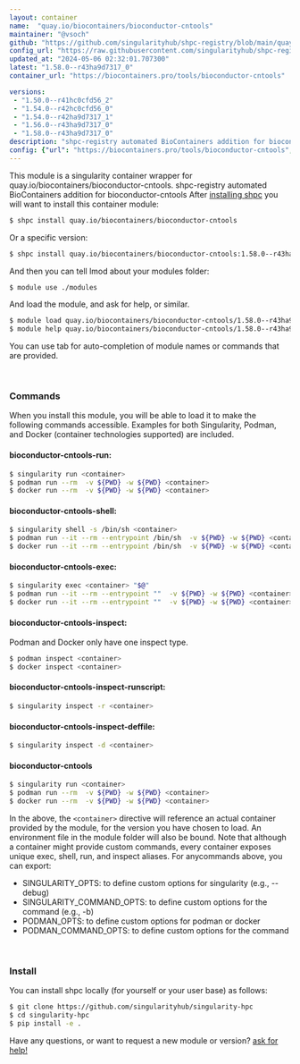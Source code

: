 ```yaml
---
layout: container
name:  "quay.io/biocontainers/bioconductor-cntools"
maintainer: "@vsoch"
github: "https://github.com/singularityhub/shpc-registry/blob/main/quay.io/biocontainers/bioconductor-cntools/container.yaml"
config_url: "https://raw.githubusercontent.com/singularityhub/shpc-registry/main/quay.io/biocontainers/bioconductor-cntools/container.yaml"
updated_at: "2024-05-06 02:32:01.707300"
latest: "1.58.0--r43ha9d7317_0"
container_url: "https://biocontainers.pro/tools/bioconductor-cntools"

versions:
 - "1.50.0--r41hc0cfd56_2"
 - "1.54.0--r42hc0cfd56_0"
 - "1.54.0--r42ha9d7317_1"
 - "1.56.0--r43ha9d7317_0"
 - "1.58.0--r43ha9d7317_0"
description: "shpc-registry automated BioContainers addition for bioconductor-cntools"
config: {"url": "https://biocontainers.pro/tools/bioconductor-cntools", "maintainer": "@vsoch", "description": "shpc-registry automated BioContainers addition for bioconductor-cntools", "latest": {"1.58.0--r43ha9d7317_0": "sha256:ec0b263f435dce189057ba65ea2820486c62bf08fa57d3409ed2e2d5ca9bfe04"}, "tags": {"1.50.0--r41hc0cfd56_2": "sha256:0d0d4bea26c7062e3305028914fd14609be7d56c5fbcab8467462d5f666db578", "1.54.0--r42hc0cfd56_0": "sha256:c82743ab660328cf0fbef0d8a9250d9e4b7d9ced388fb4b488a4d961397f025f", "1.54.0--r42ha9d7317_1": "sha256:da15c3204e4ef2fb319f76a28f950bd0e8424e6f381c622ebde07582e193b81d", "1.56.0--r43ha9d7317_0": "sha256:fcbaa2e812ff5dd6704eb541e06cad8087e4826e8e202a9124c18abbee246db4", "1.58.0--r43ha9d7317_0": "sha256:ec0b263f435dce189057ba65ea2820486c62bf08fa57d3409ed2e2d5ca9bfe04"}, "docker": "quay.io/biocontainers/bioconductor-cntools"}
---
```


This module is a singularity container wrapper for quay.io/biocontainers/bioconductor-cntools.
shpc-registry automated BioContainers addition for bioconductor-cntools
After [installing shpc](#install) you will want to install this container module:


```bash
$ shpc install quay.io/biocontainers/bioconductor-cntools
```

Or a specific version:

```bash
$ shpc install quay.io/biocontainers/bioconductor-cntools:1.58.0--r43ha9d7317_0
```

And then you can tell lmod about your modules folder:

```bash
$ module use ./modules
```

And load the module, and ask for help, or similar.

```bash
$ module load quay.io/biocontainers/bioconductor-cntools/1.58.0--r43ha9d7317_0
$ module help quay.io/biocontainers/bioconductor-cntools/1.58.0--r43ha9d7317_0
```

You can use tab for auto-completion of module names or commands that are provided.

<br>

### Commands

When you install this module, you will be able to load it to make the following commands accessible.
Examples for both Singularity, Podman, and Docker (container technologies supported) are included.

#### bioconductor-cntools-run:

```bash
$ singularity run <container>
$ podman run --rm  -v ${PWD} -w ${PWD} <container>
$ docker run --rm  -v ${PWD} -w ${PWD} <container>
```

#### bioconductor-cntools-shell:

```bash
$ singularity shell -s /bin/sh <container>
$ podman run --it --rm --entrypoint /bin/sh  -v ${PWD} -w ${PWD} <container>
$ docker run --it --rm --entrypoint /bin/sh  -v ${PWD} -w ${PWD} <container>
```

#### bioconductor-cntools-exec:

```bash
$ singularity exec <container> "$@"
$ podman run --it --rm --entrypoint ""  -v ${PWD} -w ${PWD} <container> "$@"
$ docker run --it --rm --entrypoint ""  -v ${PWD} -w ${PWD} <container> "$@"
```

#### bioconductor-cntools-inspect:

Podman and Docker only have one inspect type.

```bash
$ podman inspect <container>
$ docker inspect <container>
```

#### bioconductor-cntools-inspect-runscript:

```bash
$ singularity inspect -r <container>
```

#### bioconductor-cntools-inspect-deffile:

```bash
$ singularity inspect -d <container>
```



#### bioconductor-cntools

```bash
$ singularity run <container>
$ podman run --rm  -v ${PWD} -w ${PWD} <container>
$ docker run --rm  -v ${PWD} -w ${PWD} <container>
```


In the above, the `<container>` directive will reference an actual container provided
by the module, for the version you have chosen to load. An environment file in the
module folder will also be bound. Note that although a container
might provide custom commands, every container exposes unique exec, shell, run, and
inspect aliases. For anycommands above, you can export:

 - SINGULARITY_OPTS: to define custom options for singularity (e.g., --debug)
 - SINGULARITY_COMMAND_OPTS: to define custom options for the command (e.g., -b)
 - PODMAN_OPTS: to define custom options for podman or docker
 - PODMAN_COMMAND_OPTS: to define custom options for the command

<br>

### Install

You can install shpc locally (for yourself or your user base) as follows:

```bash
$ git clone https://github.com/singularityhub/singularity-hpc
$ cd singularity-hpc
$ pip install -e .
```

Have any questions, or want to request a new module or version? [ask for help!](https://github.com/singularityhub/singularity-hpc/issues)